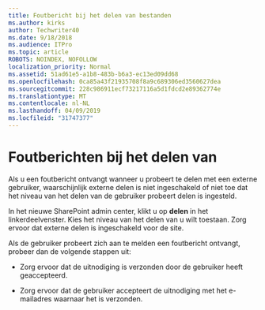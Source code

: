 ```yaml
---
title: Foutbericht bij het delen van bestanden
ms.author: kirks
author: Techwriter40
ms.date: 9/18/2018
ms.audience: ITPro
ms.topic: article
ROBOTS: NOINDEX, NOFOLLOW
localization_priority: Normal
ms.assetid: 51ad61e5-a1b8-483b-b6a3-ec13ed09dd68
ms.openlocfilehash: 0ca85a43f21935708f8a9c689306ed3560627dea
ms.sourcegitcommit: 228c986911ecf73217116a5d1fdcd2e89362774e
ms.translationtype: MT
ms.contentlocale: nl-NL
ms.lasthandoff: 04/09/2019
ms.locfileid: "31747377"
---
```

# <a name="error-messages-when-sharing"></a>Foutberichten bij het delen van

Als u een foutbericht ontvangt wanneer u probeert te delen met een externe gebruiker, waarschijnlijk externe delen is niet ingeschakeld of niet toe dat het niveau van het delen van de gebruiker probeert delen is ingesteld.
  
In het nieuwe SharePoint admin center, klikt u op **delen** in het linkerdeelvenster. Kies het niveau van het delen van u wilt toestaan. Zorg ervoor dat externe delen is ingeschakeld voor de site. 
  
Als de gebruiker probeert zich aan te melden een foutbericht ontvangt, probeer dan de volgende stappen uit:
  
- Zorg ervoor dat de uitnodiging is verzonden door de gebruiker heeft geaccepteerd.
    
- Zorg ervoor dat de gebruiker accepteert de uitnodiging met het e-mailadres waarnaar het is verzonden.
    

